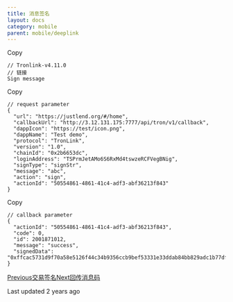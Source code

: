 ```yaml
---
title: 消息签名
layout: docs
category: mobile
parent: mobile/deeplink
---
```


Copy

    // Tronlink-v4.11.0
    // 链接
    Sign message

Copy

    // request parameter
    {
      "url": "https://justlend.org/#/home",
      "callbackUrl": "http://3.12.131.175:7777/api/tron/v1/callback",
      "dappIcon": "https://test/icon.png",
      "dappName": "Test demo",
      "protocol": "TronLink",
      "version": "1.0",
      "chainId": "0x2b6653dc",
      "loginAddress": "TSPrmJetAMo6S6RxMd4tswzeRCFVegBNig",
      "signType": "signStr",
      "message": "abc",
      "action": "sign",
      "actionId": "50554861-4861-41c4-adf3-abf36213f843"
    }

Copy

    // callback parameter
    {
      "actionId": "50554861-4861-41c4-adf3-abf36213f843",
      "code": 0,
      "id": 2001871012,
      "message": "success",
      "signedData": "0xffcac5731d9f70a58e5126f44c34b9356ccb9bef53331e33ddab84bb829adc1b77df24362348f8d46e506b489b4af4496600799b173e708faf1b9db99da9d13c1b"
    }

[Previous交易签名](https://docs-zh.tronlink.org/yi-dong-duan/deeplink/jiao-yi-qian-ming)[Next回传消息码](https://docs-zh.tronlink.org/yi-dong-duan/deeplink/hui-chuan-xiao-xi-ma)

Last updated 2 years ago